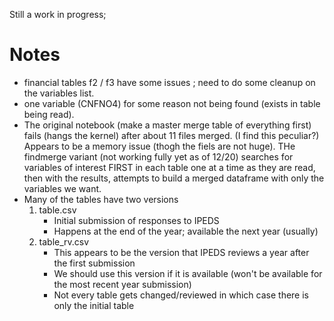 Still a work in progress;

# Notes
- financial tables f2 / f3 have some issues ; need to do some cleanup on the variables list. 
- one variable (CNFNO4) for some reason not being found (exists in table being read).
- The original notebook (make a master merge table of everything first) fails (hangs the kernel) after about 11 files merged.  (I find this peculiar?)  Appears to be a memory issue (thogh the fiels are not huge).  THe findmerge variant (not working fully yet as of 12/20) searches for variables of interest FIRST in each table one at a time as they are read, then with the results, attempts to build a merged dataframe with only the variables we want.  
- Many of the tables have two versions
    1. table.csv
    	- Initial submission of responses to IPEDS
    	- Happens at the end of the year; available the next year (usually)
    2. table_rv.csv
    	- This appears to be the version that IPEDS reviews a year after the first submission
    	- We should use this version if it is available (won't be available for the most recent year submission)
    	- Not every table gets changed/reviewed in which case there is only the initial table
